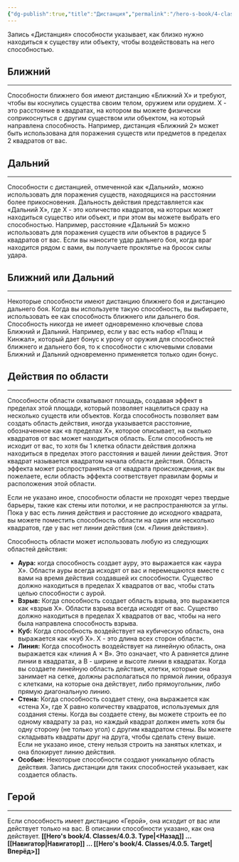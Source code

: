 ```yaml
---
{"dg-publish":true,"title":"Дистанция","permalink":"/hero-s-book/4-classes/4-0-4-distance/","dgPassFrontmatter":true}
---
```


Запись «Дистанция» способности указывает, как близко нужно находиться к существу или объекту, чтобы воздействовать на него способностью.
## Ближний
---
Способности ближнего боя имеют дистанцию «Ближний X» и требуют, чтобы вы коснулись существа своим телом, оружием или орудием. X - это расстояние в квадратах, на котором вы можете физически соприкоснуться с другим существом или объектом, на который направлена способность. Например, дистанция «Ближний 2» может быть использована для поражения существ или предметов в пределах 2 квадратов от вас.
## Дальний
---
Способности с дистанцией, отмеченной как «Дальний», можно использовать для поражения существ, находящихся на расстоянии более прикосновения. Дальность действия представляется как «Дальний X», где X - это количество квадратов, на которых может находиться существо или объект, и при этом вы можете выбрать его способностью. Например, расстояние «Дальний 5» можно использовать для поражения существ или объектов в радиусе 5 квадратов от вас. Если вы наносите удар дальнего боя, когда враг находится рядом с вами, вы получаете проклятье на бросок силы удара.
## Ближний или Дальний
---
Некоторые способности имеют дистанцию ближнего боя и дистанцию дальнего боя. Когда вы используете такую способность, вы выбираете, использовать ее как способность ближнего или дальнего боя. Способность никогда не имеет одновременно ключевые слова Ближний и Дальний. Например, если у вас есть набор «Плащ и Кинжал», который дает бонус к урону от оружия для способностей ближнего и дальнего боя, то к способности с ключевыми словами Ближний и Дальний одновременно применяется только один бонус.
## Действия по области
---
Способности области охватывают площадь, создавая эффект в пределах этой площади, который позволяет нацелиться сразу на несколько существ или объектов. Когда способность позволяет вам создать область действия, иногда указывается расстояние, обозначенное как «в пределах X», которое описывает, на сколько квадратов от вас может находиться область. Если способность не исходит от вас, то хотя бы 1 клетка области действия должна находиться в пределах этого расстояния и вашей линии действия. Этот квадрат называется квадратом начала области действия. Область эффекта может распространяться от квадрата происхождения, как вы пожелаете, если область эффекта соответствует правилам формы и расположения этой области.

Если не указано иное, способности области не проходят через твердые барьеры, такие как стены или потолки, и не распространяются за углы.
Пока у вас есть линия действия и расстояние до исходного квадрата, вы можете поместить способность области на один или несколько квадратов, где у вас нет линии действия (см. «Линия действия»).

Способность области может использовать любую из следующих областей действия:
- **Аура:** когда способность создает ауру, это выражается как «аура Х». Области ауры всегда исходят от вас и перемещаются вместе с вами на время действия создавшей их способности. Существо должно находиться в пределах X квадратов от вас, чтобы стать целью способности с аурой.
- **Взрыв:** Когда способность создает область взрыва, это выражается как «взрыв Х». Области взрыва всегда исходят от вас. Существо должно находиться в пределах X квадратов от вас, чтобы на него была направлена способность взрыва.	
- **Куб:** Когда способность воздействует на кубическую область, она выражается как «куб Х». X - это длина всех сторон области.	
- **Линия:** Когда способность воздействует на линейную область, она выражается как «линия A × B». Это означает, что A равняется длине линии в квадратах, а B - ширине и высоте линии в квадратах. Когда вы создаете линейную область действия, клетки, которые она занимает на сетке, должны располагаться по прямой линии, образуя с клетками, на которые она действует, либо прямоугольник, либо прямую диагональную линию.
- **Стена:** Когда способность создает стену, она выражается как «стена Х», где X равно количеству квадратов, используемых для создания стены. Когда вы создаете стену, вы можете строить ее по одному квадрату за раз, но каждый квадрат должен иметь хотя бы одну сторону (не только угол) с другим квадратом стены. Вы можете складывать квадраты друг на друга, чтобы сделать стену выше. Если не указано иное, стену нельзя строить на занятых клетках, и она блокирует линию действия.
- **Особые:** Некоторые способности создают уникальную область действия. Запись дистанции для таких способностей указывает, как создается область.
## Герой
---
Если способность имеет дистанцию «Герой», она исходит от вас или действует только на вас. В описании способности указано, как она действует.
**[[Hero's book/4. Classes/4.0.3. Type\|<Назад]] ... [[Навигатор\|Навигатор]] ... [[Hero's book/4. Classes/4.0.5. Target\|Вперёд>]]**